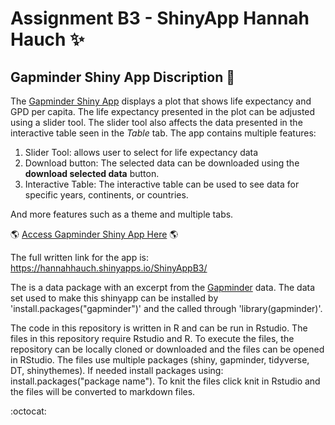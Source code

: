 # Assignment B3 - ShinyApp Hannah Hauch :sparkles:

## Gapminder Shiny App Discription :page_with_curl:

The [Gapminder Shiny App](https://hannahhauch.shinyapps.io/ShinyAppB3/) displays a plot that shows life expectancy and GPD per capita. The life expectancy 
presented in the plot can be adjusted using a slider tool. The slider tool also affects the data presented in the interactive table seen in the *Table* tab.  The app contains multiple features:
1. Slider Tool: allows user to select for life expectancy data
2. Download button: The selected data can be downloaded using the **download selected data** button.  
3. Interactive Table: The interactive table can be used to see data for specific years, continents, or countries.

And more features such as a theme and multiple tabs.  

:earth_americas: [Access Gapminder Shiny App Here](https://hannahhauch.shinyapps.io/ShinyAppB3/) :earth_americas:

The full written link for the app is: https://hannahhauch.shinyapps.io/ShinyAppB3/

The is a data package with an excerpt from the [Gapminder](https://www.gapminder.org/data/) data. The data set used to make this shinyapp can be installed by 'install.packages("gapminder")' and the called through 'library(gapminder)'.

The code in this repository is written in R and can be run in Rstudio. The files in this repository require Rstudio and R. To execute the files, the repository can be locally cloned or downloaded and the files can be opened in RStudio. The files use multiple packages (shiny, gapminder, tidyverse, DT, shinythemes). If needed install packages using: install.packages("package name"). To knit the files click knit in Rstudio and the files will be converted to markdown files.

:octocat:


